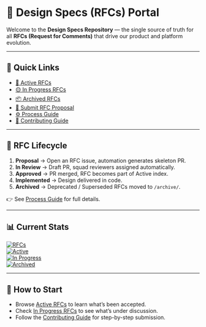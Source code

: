 # 📘 Design Specs (RFCs) Portal

Welcome to the **Design Specs Repository** — the single source of truth for all **RFCs (Request for Comments)** that drive our product and platform evolution.

---

## 🚀 Quick Links

- [📑 Active RFCs](./RFC_INDEX.md)  
- [🟡 In Progress RFCs](./IN_PROGRESS_INDEX.md)  
- [📦 Archived RFCs](./archive/RFC_ARCHIVE_INDEX.md)  
- [📝 Submit RFC Proposal](__REPO_URL__/issues/new?template=rfc-proposal.yml)  
- [⚙️ Process Guide](./PROCESS.md)  
- [🤝 Contributing Guide](./CONTRIBUTING.md)  

---

## 🔄 RFC Lifecycle

1. **Proposal** → Open an RFC issue, automation generates skeleton PR.  
2. **In Review** → Draft PR, squad reviewers assigned automatically.  
3. **Approved** → PR merged, RFC becomes part of Active index.  
4. **Implemented** → Design delivered in code.  
5. **Archived** → Deprecated / Superseded RFCs moved to `/archive/`.  

👉 See [Process Guide](./PROCESS.md) for full details.  

---

## 📊 Current Stats

[![RFCs](https://img.shields.io/badge/RFCs-0-blue)](./RFC_INDEX.md)  
[![Active](https://img.shields.io/badge/Active-0-green)](./RFC_INDEX.md)  
[![In Progress](https://img.shields.io/badge/In%20Progress-0-yellow)](./IN_PROGRESS_INDEX.md)  
[![Archived](https://img.shields.io/badge/Archived-0-lightgrey)](./archive/RFC_ARCHIVE_INDEX.md)  

---

## 🧭 How to Start

- Browse [Active RFCs](./RFC_INDEX.md) to learn what’s been accepted.  
- Check [In Progress RFCs](./IN_PROGRESS_INDEX.md) to see what’s under discussion.  
- Follow the [Contributing Guide](./CONTRIBUTING.md) for step-by-step submission.  
